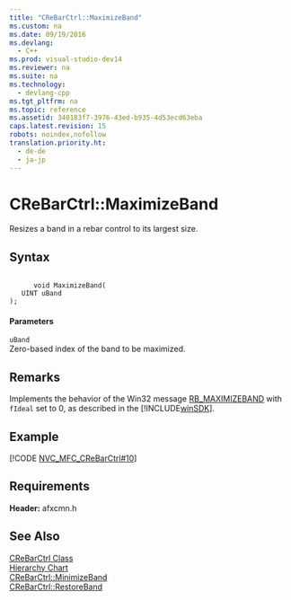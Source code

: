 ```yaml
---
title: "CReBarCtrl::MaximizeBand"
ms.custom: na
ms.date: 09/19/2016
ms.devlang: 
  - C++
ms.prod: visual-studio-dev14
ms.reviewer: na
ms.suite: na
ms.technology: 
  - devlang-cpp
ms.tgt_pltfrm: na
ms.topic: reference
ms.assetid: 340183f7-3976-43ed-b935-4d53ecd63eba
caps.latest.revision: 15
robots: noindex,nofollow
translation.priority.ht: 
  - de-de
  - ja-jp
---
```

# CReBarCtrl::MaximizeBand
Resizes a band in a rebar control to its largest size.  
  
## Syntax  
  
```  
  
      void MaximizeBand(  
   UINT uBand   
);  
```  
  
#### Parameters  
 `uBand`  
 Zero-based index of the band to be maximized.  
  
## Remarks  
 Implements the behavior of the Win32 message [RB_MAXIMIZEBAND](http://msdn.microsoft.com/library/windows/desktop/bb774500) with `fIdeal` set to 0, as described in the [!INCLUDE[winSDK](../vs140/includes/winSDK_md.md)].  
  
## Example  
 [!CODE [NVC_MFC_CReBarCtrl#10](../CodeSnippet/VS_Snippets_Cpp/NVC_MFC_CReBarCtrl#10)]  
  
## Requirements  
 **Header:** afxcmn.h  
  
## See Also  
 [CReBarCtrl Class](../vs140/CReBarCtrl-Class.md)   
 [Hierarchy Chart](../vs140/Hierarchy-Chart.md)   
 [CReBarCtrl::MinimizeBand](../vs140/CReBarCtrl--MinimizeBand.md)   
 [CReBarCtrl::RestoreBand](../vs140/CReBarCtrl--RestoreBand.md)